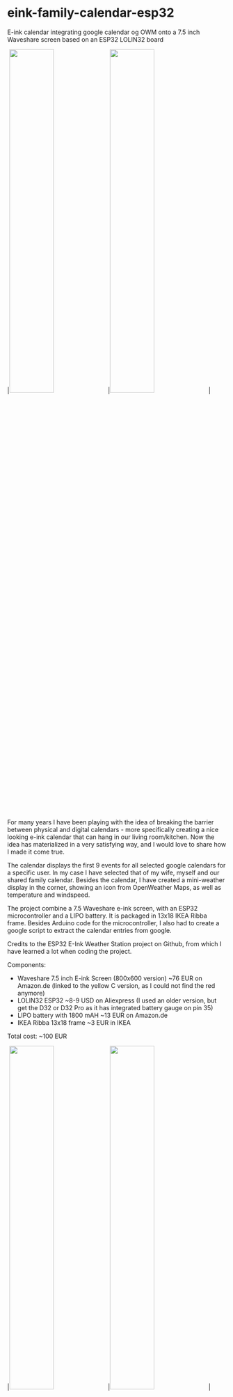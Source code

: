 # eink-family-calendar-esp32
E-ink calendar integrating google calendar og OWM onto a 7.5 inch Waveshare screen based on an ESP32 LOLIN32 board

|<img src="calendar.jpg" width=45%>|<img src="calendar_weather.jpg" width=45%>|

For many years I have been playing with the idea of breaking the barrier between physical and digital calendars - more specifically creating a nice looking e-ink calendar that can hang in our living room/kitchen. Now the idea has materialized in a very satisfying way, and I would love to share how I made it come true.

The calendar displays the first 9 events for all selected google calendars for a specific user. In my case I have selected that of my wife, myself and our shared family calendar. Besides the calendar, I have created a mini-weather display in the corner, showing an icon from OpenWeather Maps, as well as temperature and windspeed.

The project combine a 7.5 Waveshare e-ink screen, with an ESP32 microcontroller and a LIPO battery. It is packaged in 13x18 IKEA Ribba frame. Besides Arduino code for the microcontroller, I also had to create a google script to extract the calendar entries from google.

Credits to the ESP32 E-Ink Weather Station project on Github, from which I have learned a lot when coding the project.

Components:
* Waveshare 7.5 inch E-ink Screen (800x600 version) ~76 EUR on Amazon.de (linked to the yellow C version, as I could not find the red anymore)
* LOLIN32 ESP32 ~8-9 USD on Aliexpress (I used an older version, but get the D32 or D32 Pro as it has integrated battery gauge on pin 35)
* LIPO battery with 1800 mAH ~13 EUR on Amazon.de
* IKEA Ribba 13x18 frame ~3 EUR in IKEA

Total cost: ~100 EUR

|<img src="components.png" width=45%>|<img src="setup.jpg" width=45%>|

Pin-setup:

|Waveshare 7.5|LOLIN32 | 
|----------|----------|
|Vcc | 3V | 
|GND | GND | 
|DIN | 14 | 
|CLK | 13 | 
|CS | 15 | 
|DC | 27 | 
|RST | 26 | 
|BUSY | 25| 

Make sure to adjust the configuration.h file with both a link to your google webapp (that fetches the calendar entries) and with your location and API key for open weather maps.

For further guidance see my instructable on the project:<br>
https://www.instructables.com/id/E-Ink-Family-Calendar-Using-ESP32/
